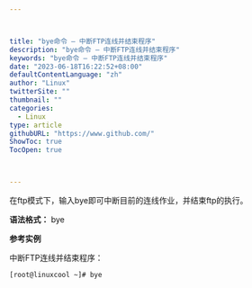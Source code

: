 ```yaml
---



title: "bye命令 – 中断FTP连线并结束程序"
description: "bye命令 – 中断FTP连线并结束程序"
keywords: "bye命令 – 中断FTP连线并结束程序"
date: "2023-06-18T16:22:52+08:00"
defaultContentLanguage: "zh"
author: "Linux"
twitterSite: ""
thumbnail: ""
categories:
  - Linux
type: article
githubURL: "https://www.github.com/"
ShowToc: true
TocOpen: true



---
```


在ftp模式下，输入bye即可中断目前的连线作业，并结束ftp的执行。

**语法格式：** bye

**参考实例**

中断FTP连线并结束程序：

```
[root@linuxcool ~]# bye
```
